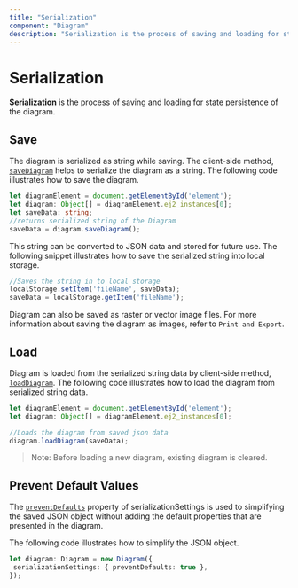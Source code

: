 ```yaml
---
title: "Serialization"
component: "Diagram"
description: "Serialization is the process of saving and loading for state persistence of the diagram."
---
```


# Serialization

**Serialization** is the process of saving and loading for state persistence of the diagram.

## Save

The diagram is serialized as string while saving. The client-side method, [`saveDiagram`](../api/diagram#saveDiagram) helps to serialize the diagram as a string. The following code illustrates how to save the diagram.

```typescript
let diagramElement = document.getElementById('element');
let diagram: Object[] = diagramElement.ej2_instances[0];
let saveData: string;
//returns serialized string of the Diagram
saveData = diagram.saveDiagram();

```

This string can be converted to JSON data and stored for future use. The following snippet illustrates how to save the serialized string into local storage.

```typescript
//Saves the string in to local storage
localStorage.setItem('fileName', saveData);
saveData = localStorage.getItem('fileName');

```

Diagram can also be saved as raster or vector image files. For more information about saving the diagram as images, refer to `Print and Export`.

## Load

Diagram is loaded from the serialized string data by client-side method, [`loadDiagram`](../api/diagram#loadDiagram).
The following code illustrates how to load the diagram from serialized string data.

```typescript
let diagramElement = document.getElementById('element');
let diagram: Object[] = diagramElement.ej2_instances[0];

//Loads the diagram from saved json data
diagram.loadDiagram(saveData);

```

>Note: Before loading a new diagram, existing diagram is cleared.

## Prevent Default Values

The [`preventDefaults`](../api/diagram/serializationSettingsModel) property of serializationSettings is used to simplifying the saved JSON object without adding the default properties that are presented in the diagram.

The following code illustrates how to simplify the JSON object.

```typescript
let diagram: Diagram = new Diagram({
 serializationSettings: { preventDefaults: true },
});

```